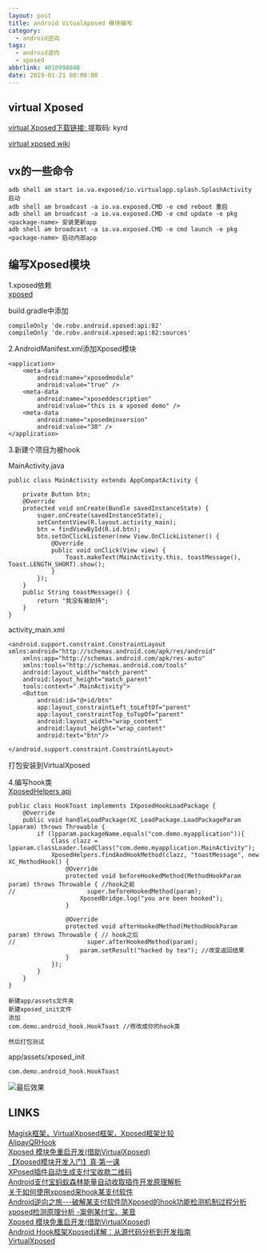 ```yaml
---
layout: post
title: android VitualXposed 模块编写
category: 
  - android逆向
tags: 
  - android逆向 
  - xposed
abbrlink: 4010998048
date: 2019-01-21 00:00:00
---
```


## virtual Xposed
[virtual Xposed下载链接: ](https://pan.baidu.com/s/1GHoOGm7DuBtkL9AgsaJvNA)
提取码: kyrd    

[virtual xposed wiki](https://github.com/android-hacker/VirtualXposed/wiki/Utilities-For-Xposed-Module-Developer)  


## vx的一些命令
    
    adb shell am start io.va.exposed/io.virtualapp.splash.SplashActivity 启动
    adb shell am broadcast -a io.va.exposed.CMD -e cmd reboot 重启
    adb shell am broadcast -a io.va.exposed.CMD -e cmd update -e pkg <package-name> 安装更新app
    adb shell am broadcast -a io.va.exposed.CMD -e cmd launch -e pkg <package-name> 启动内部app

## 编写Xposed模块

1.xposed依赖  
[xposed](https://jcenter.bintray.com/de/robv/android/xposed/api/)  

build.gradle中添加  

```
compileOnly 'de.robv.android.xposed:api:82'
compileOnly 'de.robv.android.xposed:api:82:sources'
```

2.AndroidManifest.xml添加Xposed模块  

```
<application>
	<meta-data
        android:name="xposedmodule"
        android:value="true" />
    <meta-data
        android:name="xposeddescription"
        android:value="this is a xposed demo" />
    <meta-data
        android:name="xposedminversion"
        android:value="30" />
</application>
```

3.新建个项目为被hook  

MainActivity.java  
```
public class MainActivity extends AppCompatActivity {

    private Button btn;
    @Override
    protected void onCreate(Bundle savedInstanceState) {
        super.onCreate(savedInstanceState);
        setContentView(R.layout.activity_main);
        btn = findViewById(R.id.btn);
        btn.setOnClickListener(new View.OnClickListener() {
            @Override
            public void onClick(View view) {
                Toast.makeText(MainActivity.this, toastMessage(), Toast.LENGTH_SHORT).show();
            }
        });
    }
    public String toastMessage() {
        return "我没有被劫持";
    }
}
```
activity_main.xml  

```
<android.support.constraint.ConstraintLayout xmlns:android="http://schemas.android.com/apk/res/android"
    xmlns:app="http://schemas.android.com/apk/res-auto"
    xmlns:tools="http://schemas.android.com/tools"
    android:layout_width="match_parent"
    android:layout_height="match_parent"
    tools:context=".MainActivity">
    <Button
        android:id="@+id/btn"
        app:layout_constraintLeft_toLeftOf="parent"
        app:layout_constraintTop_toTopOf="parent"
        android:layout_width="wrap_content"
        android:layout_height="wrap_content"
        android:text="btn"/>

</android.support.constraint.ConstraintLayout>

```
打包安装到VirtualXposed  

4.编写hook类   
[XposedHelpers api](https://api.xposed.info/reference/de/robv/android/xposed/XposedHelpers.html)  

```
public class HookToast implements IXposedHookLoadPackage {
    @Override
    public void handleLoadPackage(XC_LoadPackage.LoadPackageParam lpparam) throws Throwable {
        if (lpparam.packageName.equals("com.demo.myapplication")){
            Class clazz = lpparam.classLoader.loadClass("com.demo.myapplication.MainActivity");
            XposedHelpers.findAndHookMethod(clazz, "toastMessage", new XC_MethodHook() {
                @Override
                protected void beforeHookedMethod(MethodHookParam param) throws Throwable { //hook之前
//                    super.beforeHookedMethod(param);
                    XposedBridge.log("you are been hooked"); 
                }

                @Override
                protected void afterHookedMethod(MethodHookParam param) throws Throwable { // hook之后
//                    super.afterHookedMethod(param);
                    param.setResult("hacked by tea"); //改变返回结果 
                }
            });
        }
    }
}
```




	新建app/assets文件夹
	新建xposed_init文件
	添加
	com.demo.android_hook.HookToast //修改成你的hook类

	然后打包测试

app/assets/xposed_init  

    com.demo.android_hook.HookToast


![最后效果](https://coding.net/u/tea9/p/image/git/raw/master/blog_img/27/01.jpg)  

## LINKS

[Magisk框架，VirtualXposed框架，Xposed框架比较](https://blog.csdn.net/ZhangChengHai/article/details/82950334)  
[AlipayQRHook](https://github.com/wayu002/AlipayQRHook)  
[Xposed 模块免重启开发(借助VirtualXposed)](https://www.jianshu.com/p/938e8c4c00df)  
[【Xposed模块开发入门】真·第一课](https://www.52pojie.cn/thread-688466-1-1.html)  
[XPosed插件自动生成支付宝收款二维码](https://www.52pojie.cn/thread-821871-1-1.html)  
[Android支付宝蚂蚁森林能量自动收取插件开发原理解析](https://www.52pojie.cn/forum.php?mod=viewthread&tid=794312&extra=page%3D1%26filter%3Ddigest%26digest%3D1)  
[关于如何使用xposed来hook某支付软件](https://blog.csdn.net/ryan168/article/details/82462821)  
[Android逆向之旅---破解某支付软件防Xposed的hook功能检测机制过程分析](https://blog.csdn.net/jiangwei0910410003/article/details/80037971)  
[xposed检测原理分析 -案例某付宝、某音](https://blog.csdn.net/ly_xiamu/article/details/81940896)  
[Xposed 模块免重启开发(借助VirtualXposed)](https://www.jianshu.com/p/938e8c4c00df)  
[Android Hook框架Xposed详解：从源代码分析到开发指南](https://blog.csdn.net/zhangmiaoping23/article/details/53365780)  
[VirtualXposed](https://blog.csdn.net/zhangmiaoping23/article/details/80432276)  